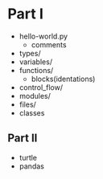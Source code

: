 # Part I
- hello-world.py
	- comments
- types/
- variables/
- functions/
	- blocks(identations)
- control_flow/
- modules/
- files/
- classes

## Part II
- turtle
- pandas

